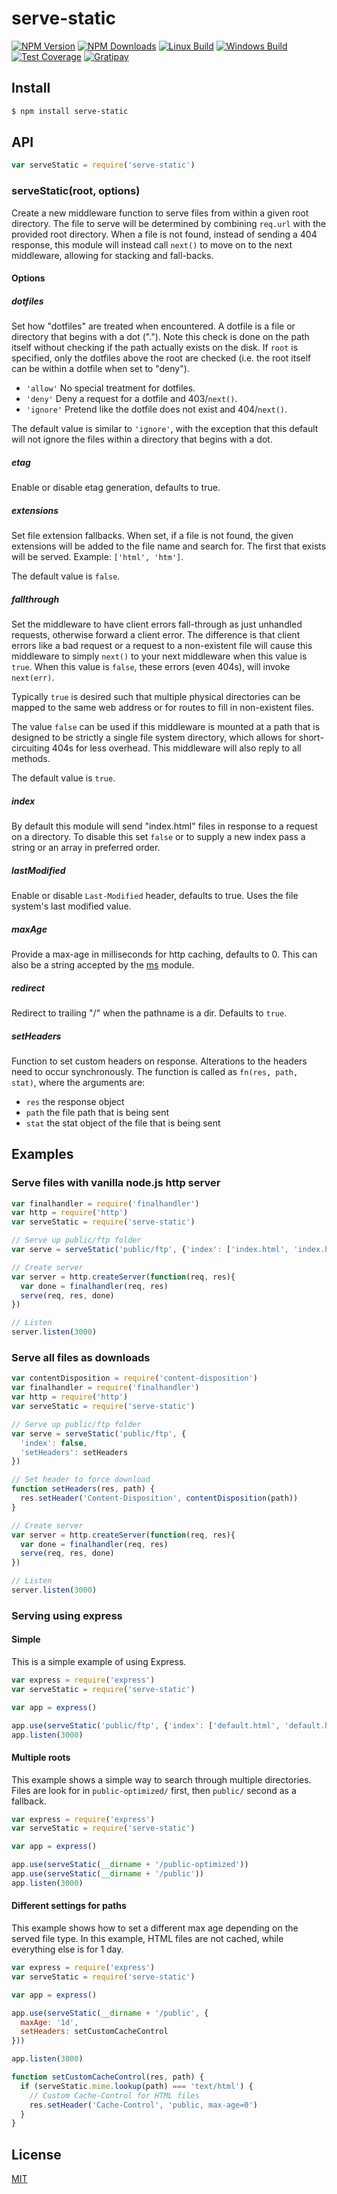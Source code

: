 # serve-static

[![NPM Version][npm-image]][npm-url]
[![NPM Downloads][downloads-image]][downloads-url]
[![Linux Build][travis-image]][travis-url]
[![Windows Build][appveyor-image]][appveyor-url]
[![Test Coverage][coveralls-image]][coveralls-url]
[![Gratipay][gratipay-image]][gratipay-url]

## Install

```sh
$ npm install serve-static
```

## API

```js
var serveStatic = require('serve-static')
```

### serveStatic(root, options)

Create a new middleware function to serve files from within a given root directory. The file to serve will be determined
by combining `req.url`
with the provided root directory. When a file is not found, instead of sending a 404 response, this module will instead
call `next()` to move on to the next middleware, allowing for stacking and fall-backs.

#### Options

##### dotfiles

Set how "dotfiles" are treated when encountered. A dotfile is a file or directory that begins with a dot ("."). Note
this check is done on the path itself without checking if the path actually exists on the disk. If `root` is specified,
only the dotfiles above the root are checked (i.e. the root itself can be within a dotfile when set to "deny").

- `'allow'` No special treatment for dotfiles.
- `'deny'` Deny a request for a dotfile and 403/`next()`.
- `'ignore'` Pretend like the dotfile does not exist and 404/`next()`.

The default value is similar to `'ignore'`, with the exception that this default will not ignore the files within a
directory that begins with a dot.

##### etag

Enable or disable etag generation, defaults to true.

##### extensions

Set file extension fallbacks. When set, if a file is not found, the given extensions will be added to the file name and
search for. The first that exists will be served. Example: `['html', 'htm']`.

The default value is `false`.

##### fallthrough

Set the middleware to have client errors fall-through as just unhandled requests, otherwise forward a client error. The
difference is that client errors like a bad request or a request to a non-existent file will cause this middleware to
simply `next()` to your next middleware when this value is `true`. When this value is `false`, these errors (even 404s),
will invoke
`next(err)`.

Typically `true` is desired such that multiple physical directories can be mapped to the same web address or for routes
to fill in non-existent files.

The value `false` can be used if this middleware is mounted at a path that is designed to be strictly a single file
system directory, which allows for short-circuiting 404s for less overhead. This middleware will also reply to all
methods.

The default value is `true`.

##### index

By default this module will send "index.html" files in response to a request on a directory. To disable this set `false`
or to supply a new index pass a string or an array in preferred order.

##### lastModified

Enable or disable `Last-Modified` header, defaults to true. Uses the file system's last modified value.

##### maxAge

Provide a max-age in milliseconds for http caching, defaults to 0. This can also be a string accepted by
the [ms](https://www.npmjs.org/package/ms#readme)
module.

##### redirect

Redirect to trailing "/" when the pathname is a dir. Defaults to `true`.

##### setHeaders

Function to set custom headers on response. Alterations to the headers need to occur synchronously. The function is
called as `fn(res, path, stat)`, where the arguments are:

- `res` the response object
- `path` the file path that is being sent
- `stat` the stat object of the file that is being sent

## Examples

### Serve files with vanilla node.js http server

```js
var finalhandler = require('finalhandler')
var http = require('http')
var serveStatic = require('serve-static')

// Serve up public/ftp folder
var serve = serveStatic('public/ftp', {'index': ['index.html', 'index.htm']})

// Create server
var server = http.createServer(function(req, res){
  var done = finalhandler(req, res)
  serve(req, res, done)
})

// Listen
server.listen(3000)
```

### Serve all files as downloads

```js
var contentDisposition = require('content-disposition')
var finalhandler = require('finalhandler')
var http = require('http')
var serveStatic = require('serve-static')

// Serve up public/ftp folder
var serve = serveStatic('public/ftp', {
  'index': false,
  'setHeaders': setHeaders
})

// Set header to force download
function setHeaders(res, path) {
  res.setHeader('Content-Disposition', contentDisposition(path))
}

// Create server
var server = http.createServer(function(req, res){
  var done = finalhandler(req, res)
  serve(req, res, done)
})

// Listen
server.listen(3000)
```

### Serving using express

#### Simple

This is a simple example of using Express.

```js
var express = require('express')
var serveStatic = require('serve-static')

var app = express()

app.use(serveStatic('public/ftp', {'index': ['default.html', 'default.htm']}))
app.listen(3000)
```

#### Multiple roots

This example shows a simple way to search through multiple directories. Files are look for in `public-optimized/` first,
then `public/` second as a fallback.

```js
var express = require('express')
var serveStatic = require('serve-static')

var app = express()

app.use(serveStatic(__dirname + '/public-optimized'))
app.use(serveStatic(__dirname + '/public'))
app.listen(3000)
```

#### Different settings for paths

This example shows how to set a different max age depending on the served file type. In this example, HTML files are not
cached, while everything else is for 1 day.

```js
var express = require('express')
var serveStatic = require('serve-static')

var app = express()

app.use(serveStatic(__dirname + '/public', {
  maxAge: '1d',
  setHeaders: setCustomCacheControl
}))

app.listen(3000)

function setCustomCacheControl(res, path) {
  if (serveStatic.mime.lookup(path) === 'text/html') {
    // Custom Cache-Control for HTML files
    res.setHeader('Cache-Control', 'public, max-age=0')
  }
}
```

## License

[MIT](LICENSE)

[npm-image]: https://img.shields.io/npm/v/serve-static.svg

[npm-url]: https://npmjs.org/package/serve-static

[travis-image]: https://img.shields.io/travis/expressjs/serve-static/master.svg?label=linux

[travis-url]: https://travis-ci.org/expressjs/serve-static

[appveyor-image]: https://img.shields.io/appveyor/ci/dougwilson/serve-static/master.svg?label=windows

[appveyor-url]: https://ci.appveyor.com/project/dougwilson/serve-static

[coveralls-image]: https://img.shields.io/coveralls/expressjs/serve-static/master.svg

[coveralls-url]: https://coveralls.io/r/expressjs/serve-static

[downloads-image]: https://img.shields.io/npm/dm/serve-static.svg

[downloads-url]: https://npmjs.org/package/serve-static

[gratipay-image]: https://img.shields.io/gratipay/dougwilson.svg

[gratipay-url]: https://gratipay.com/dougwilson/
